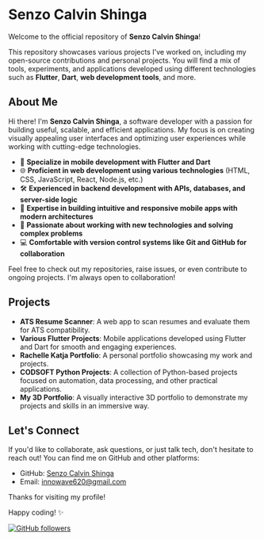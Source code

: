 # Senzo Calvin Shinga

Welcome to the official repository of **Senzo Calvin Shinga**!

This repository showcases various projects I've worked on, including my open-source contributions and personal projects. You will find a mix of tools, experiments, and applications developed using different technologies such as **Flutter**, **Dart**, **web development tools**, and more.

## About Me

Hi there! I'm **Senzo Calvin Shinga**, a software developer with a passion for building useful, scalable, and efficient applications. My focus is on creating visually appealing user interfaces and optimizing user experiences while working with cutting-edge technologies.

- 🎯 **Specialize in mobile development with Flutter and Dart**
- 🌐 **Proficient in web development using various technologies** (HTML, CSS, JavaScript, React, Node.js, etc.)
- 🛠️ **Experienced in backend development with APIs, databases, and server-side logic**
- 📱 **Expertise in building intuitive and responsive mobile apps with modern architectures**
- 🔄 **Passionate about working with new technologies and solving complex problems**
- 💻 **Comfortable with version control systems like Git and GitHub for collaboration**

Feel free to check out my repositories, raise issues, or even contribute to ongoing projects. I'm always open to collaboration!

## Projects

- **ATS Resume Scanner**: A web app to scan resumes and evaluate them for ATS compatibility.
- **Various Flutter Projects**: Mobile applications developed using Flutter and Dart for smooth and engaging experiences.
- **Rachelle Katja Portfolio**: A personal portfolio showcasing my work and projects.
- **CODSOFT Python Projects**: A collection of Python-based projects focused on automation, data processing, and other practical applications.
- **My 3D Portfolio**: A visually interactive 3D portfolio to demonstrate my projects and skills in an immersive way.

## Let's Connect

If you'd like to collaborate, ask questions, or just talk tech, don't hesitate to reach out! You can find me on GitHub and other platforms:

- GitHub: [Senzo Calvin Shinga](https://github.com/InnoWave620)
- Email: [innowave620@gmail.com](mailto:innowave620@gmail.com)

Thanks for visiting my profile!

Happy coding! ✨

[![GitHub followers](https://img.shields.io/github/followers/InnoWave620?label=Follow&style=social)](https://github.com/InnoWave620)
